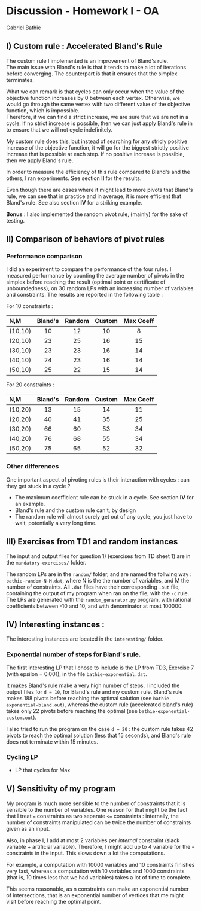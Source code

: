 # Discussion - Homework I - OA
Gabriel Bathie

## I) Custom rule : Accelerated Bland's Rule

The custom rule I implemented is an improvement of Bland's rule.  
The main issue with Bland's rule is that it tends to make a lot of iterations before converging. The counterpart is that it ensures that the simplex terminates.

What we can remark is that cycles can only occur when the value of the objective function increases by 0 between each vertex. Otherwise, we would go through the same vertex with two different value of the objective function, which is impossible.  
Therefore, if we can find a strict increase, we are sure that we are not in a cycle. If no strict increase is possible, 
then we can just apply Bland's rule in to ensure that we will not cycle indefinitely.

My custom rule does this, but instead of searching for any stricly positive increase of the objective function, 
it will go for the biggest strictly positive increase that is possible at each step. 
If no positive increase is possible, then we apply Bland's rule.

In order to measure the efficiency of this rule compared to Bland's and the others, I ran experiments. See section **II** for the results.

Even though there are cases where it might lead to more pivots that Bland's rule, we can see that in practice and in average, it is more efficient that Bland's rule. See also section **IV** for a striking example.

**Bonus** : I also implemented the random pivot rule, (mainly) for the sake of testing.

## II) Comparison of behaviors of pivot rules 

### Performance comparison
I did an experiment to compare the performance of the four rules. 
I measured performance by counting the average number of pivots 
in the simplex before reaching the result (optimal point or certificate of unboundedness), on 30 random LPs with an increasing number of variables and constraints. 
The results are reported in the following table :

For 10 constraints :

|    N,M    | Bland's | Random | Custom | Max Coeff |
|:----------|:-------:|:------:|:------:|:---------:|
|  (10,10)  |    10   |   12   |   10   |     8     |
|  (20,10)  |    23   |   25   |   16   |     15    |
|  (30,10)  |    23   |   23   |   16   |     14    |
|  (40,10)  |    24   |   23   |   16   |     14    |
|  (50,10)  |    25   |   22   |   15   |     14    |

For 20 constraints :

|    N,M    | Bland's | Random | Custom | Max Coeff |
|:----------|:-------:|:------:|:------:|:---------:|
|  (10,20)  |   13    |   15   |   14   |    11     |
|  (20,20)  |   40    |   41   |   35   |    25     |
|  (30,20)  |   66    |   60   |   53   |    34     |
|  (40,20)  |   76    |   68   |   55   |    34     |
|  (50,20)  |   75    |   65   |   52   |    32     |

### Other differences

One important aspect of pivoting rules is their interaction with cycles : can they get stuck in a cycle ?

- The maximum coefficient rule can be stuck in a cycle. See section **IV** for an example.
- Bland's rule and the custom rule can't, by design
- The random rule will almost surely get out of any cycle, you just have to wait, potentially a very long time. 

## III) Exercises from TD1 and random instances

The input and output files for question 1) (exercises from TD sheet 1) are in the `mandatory-exercises/` folder.

The random LPs are in the `random/` folder, and are named the follwing way : `bathie-random-N-M.dat`, where N is the the number of variables, and M the number of constraints. All `.dat` files have their corresponding `.out` file, containing the output of my program when ran on the file, with the `-c` rule.   
The LPs are generated with the `random_generator.py` program, with rational coefficients between -10 and 10, and with denominator at most 100000.

## IV) Interesting instances :
The interesting instances are located in the `interesting/` folder.
### Exponential number of steps for Bland's rule.
The first interesting LP that I chose to include is the LP from TD3, Exercise 7 (with epsilon = 0.001), in the file `bathie-exponential.dat`. 

It makes Bland's rule make a very high number of steps. I included the output files for `d = 10`, for Bland's rule and my custom rule. Bland's rule makes 188 pivots before reaching the optimal solution (see `bathie-exponential-bland.out`), whereas the custom rule (accelerated bland's rule) takes only 22 pivots before reaching the optimal (see `bathie-exponential-custom.out`). 

I also tried to run the program on the case `d = 20` : the custom rule takes 42 pivots to reach the optimal solution (less that 15 seconds), and Bland's rule does not terminate within 15 minutes.

### Cycling LP
- LP that cycles for Max

## V) Sensitivity of my program

My program is much more sensible to the number of constraints that it is sensible to the number of variables. One reason for that might be the fact that I treat `=` constraints as two separate `<=` constraints : internally, the number of constraints manipulated can be twice the number of constraints given as an input. 

Also, in phase I, I add at most 2 variables per *internal* constraint (slack variable + artificial variable). Therefore, I might add up to 4 variable for the `=` constraints in the input. This slows down a lot the computations. 

For example, a computation with 10000 variables and 10 constraints finishes very fast, whereas a computation with 10 variables and 1000 constraints (that is, 10 times less that we had variables) takes a lot of time to complete.

This seems reasonable, as n constraints can make an exponential number of intersections, that is an exponential number of vertices that me might visit before reaching the optimal point.